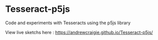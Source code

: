 # Tesseract-p5js
Code and experiments with Tesseracts using the p5js library

View live sketchs here : https://andrewcraigie.github.io/Tesseract-p5js/
